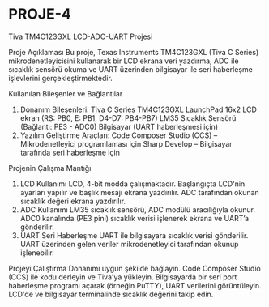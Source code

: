 # PROJE-4
Tiva TM4C123GXL LCD-ADC-UART Projesi

Proje Açıklaması
Bu proje, Texas Instruments TM4C123GXL (Tiva C Series) mikrodenetleyicisini kullanarak bir LCD ekrana veri yazdırma, ADC ile sıcaklık sensörü okuma ve UART üzerinden bilgisayar ile seri haberleşme işlevlerini gerçekleştirmektedir.

Kullanılan Bileşenler ve Bağlantılar
1. Donanım Bileşenleri:
Tiva C Series TM4C123GXL LaunchPad
16x2 LCD ekran (RS: PB0, E: PB1, D4-D7: PB4-PB7)
LM35 Sıcaklık Sensörü (Bağlantı: PE3 - ADC0)
Bilgisayar (UART haberleşmesi için)
2. Yazılım Geliştirme Araçları:
Code Composer Studio (CCS) – Mikrodenetleyici programlaması için
Sharp Develop – Bilgisayar tarafında seri haberleşme için

Projenin Çalışma Mantığı
1. LCD Kullanımı
LCD, 4-bit modda çalışmaktadır.
Başlangıçta LCD'nin ayarları yapılır ve başlık mesajı ekrana yazdırılır.
ADC tarafından okunan sıcaklık değeri ekrana yazdırılır.
2. ADC Kullanımı
LM35 sıcaklık sensörü, ADC modülü aracılığıyla okunur.
ADC0 kanalında (PE3 pini) sıcaklık verisi işlenerek ekrana ve UART’a gönderilir.
3. UART Seri Haberleşme
UART ile bilgisayara sıcaklık verisi gönderilir.
UART üzerinden gelen veriler mikrodenetleyici tarafından okunup işlenebilir.

Projeyi Çalıştırma
Donanımı uygun şekilde bağlayın.
Code Composer Studio (CCS) ile kodu derleyin ve Tiva'ya yükleyin.
Bilgisayarda bir seri port haberleşme programı açarak (örneğin PuTTY), UART verilerini görüntüleyin.
LCD'de ve bilgisayar terminalinde sıcaklık değerini takip edin.
